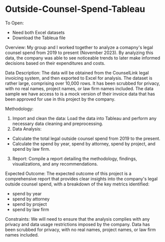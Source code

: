 # Outside-Counsel-Spend-Tableau
To Open:
  - Need both Excel datasets
  - Download the Tableua file

Overview:
My group and I worked together to analyze a comapny's legal counsel spend from 2019 to present (November 2023). By analyzing this data, the company was able to see noticeable trends to later make informed decisions based on their expenditures and costs.

Data Description:
The data will be obtained from the CounselLink legal invoicing system, and then exported to Excel for
analysis. The dataset is rather large, comprising over 10,000 rows. It has been scrubbed for privacy, with
no real names, project names, or law firm names included. The data sample we have access to is a mock
version of their invoice data that has been approved for use in this project by the company.

Methodology:
1. Import and clean the data: Load the data into Tableau and perform any necessary data cleaning and
preprocessing.
2. Data Analysis:
- Calculate the total legal outside counsel spend from 2019 to the present.
- Calculate the spend by year, spend by attorney, spend by project, and spend by law firm.
3. Report: Compile a report detailing the methodology, findings, visualizations, and any
recommendations.

Expected Outcome:
The expected outcome of this project is a comprehensive report that provides clear insights into the
company's legal outside counsel spend, with a breakdown of the key metrics identified:
- spend by year
- spend by attorney
- spend by project
- spend by law firm

Constraints:
We will need to ensure that the analysis complies with any privacy and data usage restrictions imposed
by the company. Data has been scrubbed for privacy, with no real names, project names, or law firm
names included.
